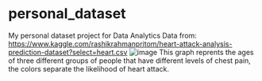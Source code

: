 # personal_dataset
My personal dataset project for Data Analytics
Data from: https://www.kaggle.com/rashikrahmanpritom/heart-attack-analysis-prediction-dataset?select=heart.csv
![image](https://user-images.githubusercontent.com/79605257/113781306-5a348280-96e5-11eb-9dfa-c661920f53e9.png)
This graph reprents the ages of three different groups of people that have different levels of chest pain, the colors separate the likelihood of heart attack.
